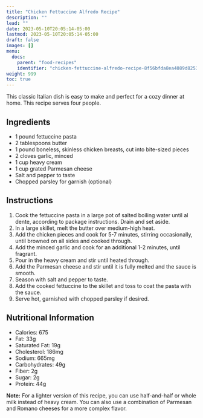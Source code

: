 ```yaml
---
title: "Chicken Fettuccine Alfredo Recipe"
description: ""
lead: ""
date: 2023-05-10T20:05:14-05:00
lastmod: 2023-05-10T20:05:14-05:00
draft: false 
images: []
menu:
  docs:
    parent: "food-recipes"
    identifier: "chicken-fettuccine-alfredo-recipe-8f56bfda8ea4089d82536f73e9667987"
weight: 999
toc: true
---
```


This classic Italian dish is easy to make and perfect for a cozy dinner at home. This recipe serves four people.

## Ingredients

- 1 pound fettuccine pasta
- 2 tablespoons butter
- 1 pound boneless, skinless chicken breasts, cut into bite-sized pieces
- 2 cloves garlic, minced
- 1 cup heavy cream
- 1 cup grated Parmesan cheese
- Salt and pepper to taste
- Chopped parsley for garnish (optional)

## Instructions

1. Cook the fettuccine pasta in a large pot of salted boiling water until al dente, according to package instructions. Drain and set aside.
2. In a large skillet, melt the butter over medium-high heat.
3. Add the chicken pieces and cook for 5-7 minutes, stirring occasionally, until browned on all sides and cooked through.
4. Add the minced garlic and cook for an additional 1-2 minutes, until fragrant.
5. Pour in the heavy cream and stir until heated through.
6. Add the Parmesan cheese and stir until it is fully melted and the sauce is smooth.
7. Season with salt and pepper to taste.
8. Add the cooked fettuccine to the skillet and toss to coat the pasta with the sauce.
9. Serve hot, garnished with chopped parsley if desired.

## Nutritional Information

- Calories: 675
- Fat: 33g
- Saturated Fat: 19g
- Cholesterol: 186mg
- Sodium: 665mg
- Carbohydrates: 49g
- Fiber: 2g
- Sugar: 2g
- Protein: 44g

**Note:** For a lighter version of this recipe, you can use half-and-half or whole milk instead of heavy cream. You can also use a combination of Parmesan and Romano cheeses for a more complex flavor.